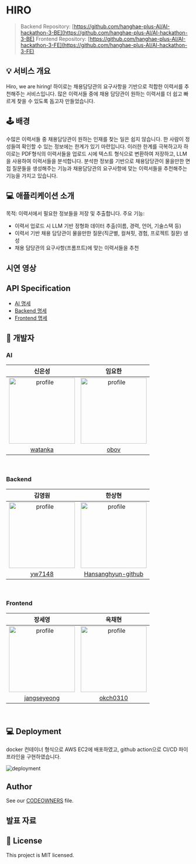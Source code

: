 
# HIRO
> Backend Repository:  [https://github.com/hanghae-plus-AI/AI-hackathon-3-BE](https://github.com/hanghae-plus-AI/AI-hackathon-3-BE)
> Frontend Repository: [https://github.com/hanghae-plus-AI/AI-hackathon-3-FE](https://github.com/hanghae-plus-AI/AI-hackathon-3-FE)
## 💡 서비스 개요
Hiro, we are hiring! 하이로는 채용담당관의 요구사항을 기반으로 적합한 이력서를 추천해주는 서비스입니다.
많은 이력서들 중에 채용 담당관이 원하는 이력서를 더 쉽고 빠르게 찾을 수 있도록 돕고자 만들었습니다. 


## 🕹️ 배경
수많은 이력서들 중 채용담당관이 원하는 인재를 찾는 일은 쉽지 않습니다.
한 사람이 정성들여 확인할 수 있는 정보에는 한계가 있기 마련입니다.
이러한 한계를 극복하고자 하이로는 PDF형식의 이력서들을 업로드 시에 텍스트 형식으로 변환하여 저장하고, LLM을 사용하여 이력서들을 분석합니다.
분석한 정보를 기반으로 채용담당관이 물을만한 면접 질문들을 생성해주는 기능과 채용담당관의 요구사항에 맞는 이력서들을 추천해주는 기능을 가지고 있습니다.

## 💻 애플리케이션 소개
목적: 이력서에서 필요한 정보들을 저장 및 추출합니다.
주요 기능:
- 이력서 업로드 시 LLM 기반 정형화 데이터 추출(이름, 경력, 언어, 기술스택 등)
- 이력서 기반 채용 담당관이 물을만한 질문(직군별, 컬쳐핏, 경험, 프로젝트 질문) 생성
- 채용 담당관의 요구사항(프롬프트)에 맞는 이력서들을 추천

## 시연 영상

## API Specification
- [AI 명세](./docs/ai.md)
- [Backend 명세](./docs/backend.md)
- [Frontend 명세](./docs/frontend.md)


## 💎 개발자
### AI
|                                                 신은성                                                  |                                                  임요한                                                  |
| :-----------------------------------------------------------------------------------------------------: | :------------------------------------------------------------------------------------------------------: |
| <img src="https://github.com/watanka.png" alt="profile" width="180" height="180"> | <img src="https://github.com/obov.png" alt="profile" width="180" height="180"> |
|                               [watanka](https://github.com/watanka)                               |                                  [obov](https://github.com/obov)                                  |

<br/>


### Backend

|                                                 김영원                                                  |                                                  한상현                                                  |
| :-----------------------------------------------------------------------------------------------------: | :------------------------------------------------------------------------------------------------------: |
| <img src="https://github.com/yw7148.png" alt="profile" width="180" height="180"> | <img src="https://github.com/Hansanghyun-github.png" alt="profile" width="180" height="180"> |
|                               [yw7148](https://github.com/yw7148)                               |                                  [Hansanghyun-github](https://github.com/Hansanghyun-github)                                  |

<br/>


### Frontend

|                                                 장세영                                                  |                                                  옥채현                                                  |
| :-----------------------------------------------------------------------------------------------------: | :------------------------------------------------------------------------------------------------------: |
| <img src="https://github.com/jangseyeong.png" alt="profile" width="180" height="180"> | <img src="https://github.com/okch0310.png" alt="profile" width="180" height="180"> |
|                               [jangseyeong](https://github.com/jangseyeong)                               |                                  [okch0310](https://github.com/okch0310)                                  |

<br/>

## 💻 Deployment
docker 컨테이너 형식으로 AWS EC2에 배포하였고, github action으로 CI/CD 파이프라인을 구현하였습니다.

![deployment](docs/img/full-app-architecture.png)

## Author

See our [CODEOWNERS](./.github/CODEOWNERS) file.





## 발표 자료


## 📝 License
This project is MIT licensed.

